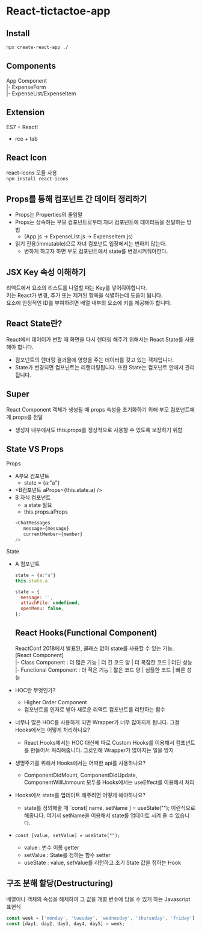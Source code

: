 # React-tictactoe-app

## Install
```bash
npx create-react-app ./
```

## Components

App Component  
|- ExpenseForm  
|- ExpenseList/ExpenseItem  

## Extension

ES7 + React!
- rce + tab

## React Icon

react-icons 모듈 사용  
`npm install react-icons`

## Props를 통해 컴포넌트 간 데이터 정리하기

- Props는 Properties의 줄임말
- Props는 상속하는 부모 컴포넌트로부터 자녀 컴포넌트에 데이터등을 전달하는 방법
  - (App.js -> ExpenseList.js -> ExpenseItem.js)
- 읽기 전용(immutable)으로 자녀 컴포넌트 입장에서는 변하지 않는다.
  - 변하게 하고자 하면 부모 컴포넌트에서 state를 변경시켜줘야한다.

## JSX Key 속성 이해하기

리액트에서 요소의 리스트를 나열할 때는 Key를 넣어줘야합니다.  
키는 React가 변경, 추가 또는 제거된 항목을 식별하는데 도움이 됩니다.  
요소에 안정적인 ID를 부여하려면 배열 내부의 요소에 키를 제공해야 합니다.  

## React State란?

React에서 데이터가 변할 때 화면을 다시 렌더링 해주기 위해서는 React State를 사용해야 합니다.
- 컴포넌트의 렌더링 결과물에 영향을 주는 데이터를 갖고 있는 객체입니다.
- State가 변경되면 컴포넌트는 리랜더링됩니다. 또한 State는 컴포넌트 안에서 관리됩니다.

## Super

React Component 객체가 생성될 때 props 속성을 초기화하기 위해 부모 컴포넌트에게 props를 전달
- 생성자 내부에서도 this.props를 정상적으로 사용할 수 있도록 보장하기 위함

## State VS Props

Props
- A부모 컴포넌트
  - state = {a:"a"}
- <B컴포넌트 aProps={this.state.a} />
 - B 자식 컴포넌트
   - a state 필요
   - this.props.aProps
   ```js
   <ChatMessages
      message={message}
      currentMember={member}
   />
   ```  
State 
- A 컴포넌트
  ```js
  state = {a:"a"}
  this.state.a
  ```
  ```js
  state = {
    message: '',
    attachFile: undefined,
    openMenu: false,
  };
  ```

  ## React Hooks(Functional Component)

  ReactConf 2018에서 발표된, 클래스 없이 state를 사용할 수 있는 기능.  
  [React Component]  
  |- Class Component : 더 많은 기능 | 더 긴 코드 양 | 더 복잡한 코드 | 더딘 성능  
  |- Functional Component : 더 적은 기능 | 짧은 코드 양 | 심플한 코드 | 빠른 성능

- HOC란 무엇인가?
  - Higher Order Component
  - 컴포넌트를 인자로 받아 새로운 리액트 컴포넌트를 리턴하는 함수
- 너무나 많은 HOC를 사용하게 되면 Wrapper가 너무 많아지게 됩니다. 그걸 Hooks에서는 어떻게 처리하나요?
  - React Hooks에서는 HOC 대신에 따로 Custom Hooks를 이용해서 컴포넌트를 만들어서 처리해줍니다. 그로인해 Wrapper가 많아지는 일을 방지
- 생명주기를 위해서 Hooks에서는 어떠한 api를 사용하나요?
  - ComponentDidMount, ComponentDidUpdate, ComponentWillUnmount 모두를 Hooks에서는 useEffect를 이용해서 처리
- Hooks에서 state를 업데이트 해주려면 어떻게 해야하나요?
  - state를 정의해줄 때 `const[ name, setName ] = useState(""); 이런식으로 해줍니다. 여기서 setName을 이용해서 state를 업데이트 시켜 줄 수 있습니다.
- `const [value, setValue] = useState("");`
  - value : 변수 이름 getter
  - setValue : State를 정하는 함수 setter
  - useState : value, setValue를 리턴하고 초기 State 값을 정하는 Hook

## 구조 분해 할당(Destructuring)

배열이나 객체의 속성을 해체하여 그 값을 개별 변수에 담을 수 있게 하는 Javascript 표현식

```js
const week = ['monday', 'tuesday', 'wednesday', 'thurseday', 'friday'];
const [day1, day2, day3, day4, day5] = week;
```
